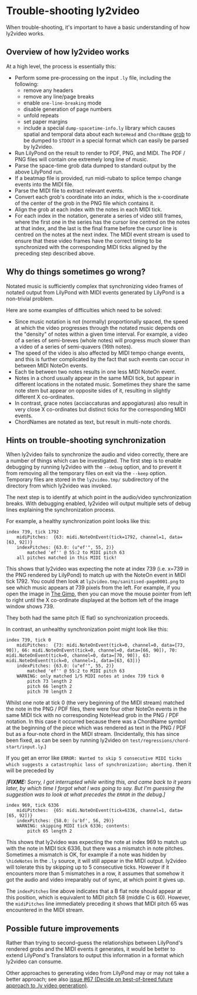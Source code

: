 # Trouble-shooting ly2video

When trouble-shooting, it's important to have a basic understanding of
how ly2video works.

## Overview of how ly2video works

At a high level, the process is essentially this:

*   Perform some pre-processing on the input `.ly` file, including
    the following:
    *   remove any headers
    *   remove any line/page breaks
    *   enable `one-line-breaking` mode
    *   disable generation of page numbers
    *   unfold repeats
    *   set paper margins
    *   include a special `dump-spacetime-info.ly` library which
        causes spatial and temporal data about each `NoteHead` and `ChordName`
        [grob](http://lilypond.org/doc/v2.17/Documentation/notation/technical-glossary#grob)
        to be dumped to `STDOUT` in a special format which can easily be parsed
        by ly2video.
*   Run LilyPond on the result to render to PDF, PNG, and MIDI.
    The PDF / PNG files will contain one extremely long line of
    music.
*   Parse the space-time grob data dumped to standard output
    by the above LilyPond run.
*   If a beatmap file is provided, run midi-rubato to splice
    tempo change events into the MIDI file.
*   Parse the MIDI file to extract relevant events.
*   Convert each grob's coordinate into an *index*, which is the
    x-coordinate of the center of the grob in the PNG file which
    contains it.
*   Align the grob at each index with the notes in each MIDI tick.
*   For each index in the notation, generate a series of video still
    frames, where the first one in the series has the cursor line
    centred on the notes at that index, and the last is the final
    frame before the cursor line is centred on the notes at the next
    index.  The MIDI event stream is used to ensure that these
    video frames have the correct timing to be synchronized with the
    corresponding MIDI ticks aligned by the preceding step described
    above.

## Why do things sometimes go wrong?

Notated music is sufficiently complex that synchronizing video frames
of notated output from LilyPond with MIDI events generated by LilyPond
is a non-trivial problem.

Here are some examples of difficulties which need to be solved:

*   Since music notation is not (normally) proportionally spaced,
    the speed at which the video progresses through the notated music
    depends on the "density" of notes within a given time interval.
    For example, a video of a series of semi-breves (whole notes)
    will progress much slower than a video of a series of semi-quavers
    (16th notes).
*   The speed of the video is also affected by MIDI tempo change events,
    and this is further complicated by the fact that such events can
    occur in between MIDI NoteOn events.
*   Each tie between two notes results in one less MIDI NoteOn event.
*   Notes in a chord usually appear in the same MIDI tick, but appear in
    different locations in the notated music.  Sometimes they share
    the same note stem but appear on opposite sides of it, resulting
    in slightly different X co-ordinates.
*   In contrast, grace notes (acciaccaturas and appogiaturas) also
    result in very close X co-ordinates but distinct ticks for the
    corresponding MIDI events.
*   ChordNames are notated as text, but result in multi-note chords.

## Hints on trouble-shooting synchronization

When ly2video fails to synchronize the audio and video correctly,
there are a number of things which can be investigated.  The first
step is to enable debugging by running ly2video with the `--debug`
option, and to prevent it from removing all the temporary files on
exit via the `--keep` option.  Temporary files are stored in the
`ly2video.tmp/` subdirectory of the directory from which ly2video was
invoked.

The next step is to identify at which point in the audio/video
synchronization breaks.  With debugging enabled, ly2video will output
multiple sets of debug lines explaining the synchronization process.

For example, a healthy synchronization point looks like this:

    index 739, tick 1792
        midiPitches:  {63: midi.NoteOnEvent(tick=1792, channel=1, data=[63, 92])}
        indexPitches: {63.0: (u"ef'", 55, 2)}
            matched 'ef'' @ 55:2 to MIDI pitch 63
        all pitches matched in this MIDI tick!

This shows that ly2video was expecting the note at index 739
(i.e. x=739 in the PNG rendered by LilyPond) to match up with the
NoteOn event in MIDI tick 1792.  You could then look at
`ly2video.tmp/sanitised-page0001.png` to see which music appears at
739 pixels from the left.  For example, if you open the image in [The
Gimp](http://gimp.org), then you can move the mouse pointer from left
to right until the X co-ordinate displayed at the bottom left of the
image window shows 739.

They both had the same pitch (E flat) so synchronization proceeds.

In contrast, an unhealthy synchronization point might look like this:

    index 739, tick 0
        midiPitches:  {73: midi.NoteOnEvent(tick=0, channel=0, data=[73, 90]), 66: midi.NoteOnEvent(tick=0, channel=0, data=[66, 90]), 70: midi.NoteOnEvent(tick=0, channel=0, data=[70, 90]), 63: midi.NoteOnEvent(tick=0, channel=1, data=[63, 63])}
        indexPitches: {63.0: (u"ef'", 55, 2)}
            matched 'ef'' @ 55:2 to MIDI pitch 63
        WARNING: only matched 1/5 MIDI notes at index 739 tick 0
            pitch 73 length 2
            pitch 66 length 2
            pitch 70 length 2

Whilst one note at tick 0 (the very beginning of the MIDI stream)
matched the note in the PNG / PDF files, there were four other NoteOn
events in the same MIDI tick with no corresponding NoteHead grob in
the PNG / PDF notation.  In this case it occurred because there was a
ChordName symbol at the beginning of the piece which was rendered as
text in the PNG / PDF but as a four-note chord in the MIDI stream.
(Incidentally, this has since been fixed, as can be seen by running
ly2video on `test/regressions/chord-start/input.ly`.)

If you get an error like `ERROR: Wanted to skip 5 consecutive MIDI
ticks which suggests a catastrophic loss of synchronization;
aborting.` then it will be preceded by

*[**FIXME:** Sorry, I got interrupted while writing this, and came
back to it years later, by which time I forgot what I was going to
say. But I'm guessing the suggestion was to look at what precedes the
`ERROR` in the debug.]*

    index 969, tick 6336
        midiPitches:  {65: midi.NoteOnEvent(tick=6336, channel=1, data=[65, 92])}
        indexPitches: {58.0: (u'bf', 56, 29)}
        WARNING: skipping MIDI tick 6336; contents:
            pitch 65 length 2

This shows that ly2video was expecting the note at index 969 to match
up with the note in MIDI tick 6336, but there was a mismatch in note
pitches.  Sometimes a mismatch is OK, for example if a note was hidden
by `\hideNotes` in the `.ly` source, it will still appear in the MIDI
output.  ly2video will tolerate this by skipping up to 5 consecutive
ticks.  However if it encounters more than 5 mismatches in a row, it
assumes that somehow it got the audio and video irreparably out of
sync, at which point it gives up.

The `indexPitches` line above indicates that a B flat note should
appear at this position, which is equivalent to MIDI pitch 58 (middle
C is 60).  However, the `midiPitches` line immediately preceding it
shows that MIDI pitch 65 was encountered in the MIDI stream.

## Possible future improvements

Rather than trying to second-guess the relationships between
LilyPond's rendered grobs and the MIDI events it generates, it would
be better to extend LilyPond's Translators to output this information
in a format which ly2video can consume.

Other approaches to generating video from LilyPond may or may not take
a better approach; see also [issue #67 (Decide on best-of-breed future
approach to .ly video
generation)](https://github.com/aspiers/ly2video/issues/67).
